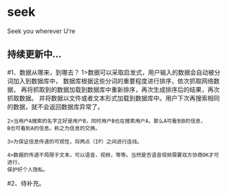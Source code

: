 # seek

Seek you wherever U‘re

持续更新中...
-------------
#1、数据从哪来，到哪去？
	1>数据可以采取启发式，用户输入的数据会自动被分词加入到数据库中，
	数据库根据这些分词的重要程度进行排序，依次抓取网络数据，
	再将抓取到的数据加载到数据库中重新排序，再次生成排序后的结果，再次抓取数据。
	并将数据以文件或者文本形式加载到数据库中。用户下次再搜索相同的数据，就不会返回数据库异常了。

	2>当用户A搜索的名字正好是用户B，同时用户B也在搜索用户A，那么A可看到B的信息，
	B也可看到A的信息。称之为信息的交换。
	
	3>为保证信息传递的可观性，将两点（IP）之间进行连线。
	
	4>数据的传递不局限于文本，可以语音，视频，等等。当然是否语音视频需要双方协商OK才可进行，
	保护好个人隐私。
	
#2、待补充。